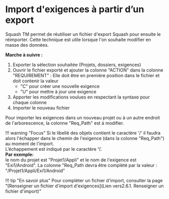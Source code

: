 
# Import d'exigences à partir d’un export

Squash TM permet de réutiliser un fichier d'export Squash pour ensuite le réimporter. Cette technique est utile lorsque l'on souhaite modifier en masse des données.

**Marche à suivre :**

 1. Exporter la sélection souhaitée (Projets, dossiers, exigences)
 2. Ouvrir le fichier exporté et ajouter la colonne "ACTION" dans la colonne "REQUIREMENT" : Elle doit être en première position dans le fichier et doit contenir la valeur 
	 - "C" pour créer une nouvelle exigence
	 - "U" pour mettre à jour une exigence  
 3. Apporter les modifications voulues en respectant la syntaxe pour chaque colonne
 4. Importer le nouveau fichier
 
 Pour importer les exigences dans un nouveau projet ou à un autre endroit de l'arborescence, la colonne "Req_Path" est à modifier.

!!! warning "Focus" 
	Si le libellé des objets contient le caractère '/' il faudra alors l'échapper dans le chemin de l'exigence (dans la colonne "Req_Path") au moment de l'import. <br/>L’échappement est indiqué par le caractère ‘\’. 
	<br/>**Par exemple:** <br/>le nom du projet est "Projet1/Appli" et le nom de l'exigence est "Exi1/Android". La colonne "Req_Path devra être complété par la valeur : "/Projet1\/Appli/Exi1\/Android"

	
!!! tip "En savoir plus" 
	   Pour compléter un fichier d'import, consulter la page "[Renseigner un fichier d'import d'exigences](Lien vers2.6.1. Renseigner un fichier d'import)" 
